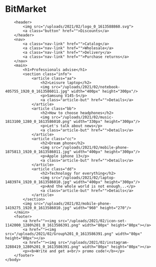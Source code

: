 # BitMarket
<html>
    <head>
        <title>BitMarket</title>
        <link rel="stylesheet" href="style.css">
    </head>
    <body>
        
        <header>
            <img src="/uploads/2021/02/logo_0_1613588860.svg">
            <a class="button" href="">Discounts</a>
        </header>
        <nav>
            <a class="nav-link" href="">Catalog</a>
            <a class="nav-link" href="">Wholesale</a>
            <a class="nav-link" href="">Delivery</a>
            <a class="nav-link" href="">Purchase returns</a>
        </nav>
        <main>
            <h1>Professionals advise</h1>
            <section class="info">
                <article class="aa">
                    <h2>Leisure laptop</h2>
                    <img src="/uploads/2021/02/notebook-405755_1920_0_1613586011.jpg" width="400px" height="300px"/>
                    <p>Samsung V145-S</p>
                    <a class="article-but" href="">Details</a>
                </article>
                <article class="bb">
                    <h2>How to choose headphones</h2>
                    <img src="/uploads/2021/02/music-1813100_1280_0_1613586010.png" width="330px" height="300px"/>
                    <p>Let's talk about news</p>
                    <a class="article-but" href="">Details</a>
                </article>
                <article class="cc">
                    <h2>Dream phone</h2>
                    <img src="/uploads/2021/02/mobile-phone-1875813_1920_0_1613586011.jpg" width="400px" height="300px"/>
                    <p>Apple iphone 13</p>
                    <a class="article-but" href="">Details</a>
                </article>
                <article class="dd">
                    <h2>Technology for everything</h2>
                    <img src="/uploads/2021/02/laptop-1483974_1920_0_1613586010.jpg" width="400px" height="300px"/>
                    <p>And the whole world is not enough...</p>
                    <a class="article-but" href="">Details</a>
                </article>
            </section>
            <img src="/uploads/2021/02/mobile-phone-1419275_1920_0_1613586010.jpg" width="960" height="270"/>
        </main>
        <footer>
            <a href=""><img src="/uploads/2021/02/icon-set-1142000_1280%201_0_1613586391.png" width="80px" height="80px"></a>
            <a href=""><img src="/uploads/2021/02/Group%201_0_1613586391.png" width="80px" height="80px"></a>
            <a href=""><img src="/uploads/2021/02/instagram-3288419_1280%201_0_1613586391.png" width="80px" height="80px"></a>
            <p><b>Write and get a<br/> promo code!</b></p> 
        </footer>
    </body>
</html>
